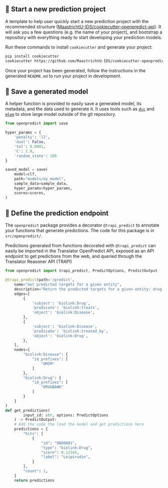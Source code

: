 
## 🍪 Start a new prediction project

A template to help user quickly start a new prediction project with the recommended structure ([MaastrichtU-IDS/cookiecutter-openpredict-api](https://github.com/MaastrichtU-IDS/cookiecutter-openpredict-api/)). It will ask you a few questions (e.g. the name of your project), and bootstrap a repository with everything ready to start developing your prediction models.

Run these commands to install `cookiecutter` and generate your project:

```bash
pip install cookiecutter
cookiecutter https://github.com/MaastrichtU-IDS/cookiecutter-openpredict-api
```

Once your project has been generated, follow the instructions in the generated `README.md` to run your project in development.

## 💾 Save a generated model

A helper function is provided to easily save a generated model, its metadata, and the data used to generate it. It uses tools such as [`dvc`](https://dvc.org/) and [`mlem`](https://mlem.ai/) to store large model outside of the git repository.

```python
from openpredict import save

hyper_params = {
    'penalty': 'l2',
    'dual': False,
    'tol': 0.0001,
    'C': 1.0,
    'random_state': 100
}

saved_model = save(
    model=clf,
    path="models/my_model",
    sample_data=sample_data,
    hyper_params=hyper_params,
    scores=scores,
)
```

## 🔮 Define the prediction endpoint

The `openpredict` package provides a decorator `@trapi_predict` to annotate your functions that generate predictions. The code for this package is in `src/openpredict/`.

Predictions generated from functions decorated with `@trapi_predict` can easily be imported in the Translator OpenPredict API, exposed as an API endpoint to get predictions from the web, and queried through the Translator Reasoner API (TRAPI)

```python
from openpredict import trapi_predict, PredictOptions, PredictOutput

@trapi_predict(path='/predict',
    name="Get predicted targets for a given entity",
    description="Return the predicted targets for a given entity: drug (DrugBank ID) or disease (OMIM ID), with confidence scores.",
    edges=[
        {
            'subject': 'biolink:Drug',
            'predicate': 'biolink:treats',
            'object': 'biolink:Disease',
        },
        {
            'subject': 'biolink:Disease',
            'predicate': 'biolink:treated_by',
            'object': 'biolink:Drug',
        },
    ],
	nodes={
        "biolink:Disease": {
            "id_prefixes": [
                "OMIM"
            ]
        },
        "biolink:Drug": {
            "id_prefixes": [
                "DRUGBANK"
            ]
        }
    }
)
def get_predictions(
        input_id: str, options: PredictOptions
    ) -> PredictOutput:
    # Add the code the load the model and get predictions here
    predictions = {
        "hits": [
            {
                "id": "DB00001",
                "type": "biolink:Drug",
                "score": 0.12345,
                "label": "Leipirudin",
            }
        ],
        "count": 1,
    }
    return predictions
```
